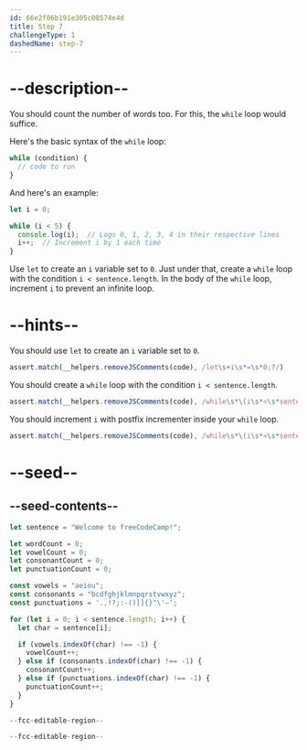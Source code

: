 ```yaml
---
id: 66e2f06b191e305c00574e4d
title: Step 7
challengeType: 1
dashedName: step-7
---
```


# --description--

You should count the number of words too. For this, the `while` loop would suffice.

Here's the basic syntax of the `while` loop:

```js
while (condition) {
  // code to run
}
```

And here's an example:

```js
let i = 0;

while (i < 5) {
  console.log(i);  // Logs 0, 1, 2, 3, 4 in their respective lines
  i++;  // Increment i by 1 each time
}
```

Use `let` to create an `i` variable set to `0`. Just under that, create a `while` loop with the condition `i < sentence.length`. In the body of the `while` loop, increment `i` to prevent an infinite loop.

# --hints--

You should use `let` to create an `i` variable set to `0`.

```js
assert.match(__helpers.removeJSComments(code), /let\s+i\s*=\s*0;?/)
```

You should create a `while` loop with the condition `i < sentence.length`.

```js
assert.match(__helpers.removeJSComments(code), /while\s*\(i\s*<\s*sentence\.length\s*\)\s*\{\s*/)
```

You should increment `i` with postfix incrementer inside your `while` loop.

```js
assert.match(__helpers.removeJSComments(code), /while\s*\(i\s*<\s*sentence\.length\s*\)\s*\{\s*i\+\+;?\s*\}/)
```

# --seed--

## --seed-contents--

```js
let sentence = "Welcome to freeCodeCamp!";

let wordCount = 0;
let vowelCount = 0;
let consonantCount = 0;
let punctuationCount = 0;

const vowels = "aeiou";
const consonants = "bcdfghjklmnpqrstvwxyz";
const punctuations = '.,!?;:-()[]{}"\'–';

for (let i = 0; i < sentence.length; i++) {
  let char = sentence[i];

  if (vowels.indexOf(char) !== -1) {
    vowelCount++;
  } else if (consonants.indexOf(char) !== -1) {
    consonantCount++;
  } else if (punctuations.indexOf(char) !== -1) {
    punctuationCount++;
  }
}

--fcc-editable-region--

--fcc-editable-region--
```
